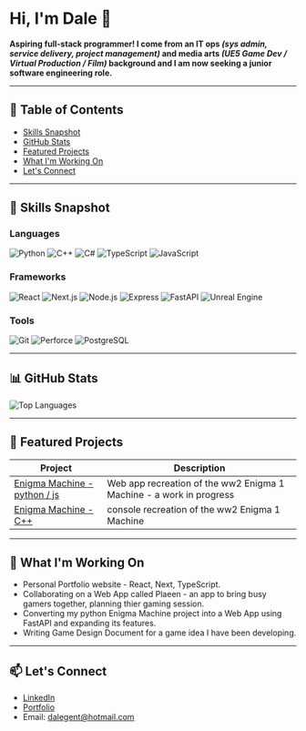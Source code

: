 # Hi, I'm Dale 👋 
**Aspiring full-stack programmer! I come from an IT ops *(sys admin, service delivery, project management)* and media arts *(UE5 Game Dev / Virtual Production / Film)* background and I am now seeking a junior software engineering role.**

---

## 📌 Table of Contents  
- [Skills Snapshot](#-skills-snapshot)  
- [GitHub Stats](#-github-stats)  
- [Featured Projects](#-featured-projects)  
- [What I'm Working On](#-what-im-working-on)  
- [Let's Connect](#-lets-connect)

---

## 🧠 Skills Snapshot  
### Languages  
![Python](https://img.shields.io/badge/Python-3776AB?style=for-the-badge&logo=python&logoColor=white)
![C++](https://img.shields.io/badge/C++-00599C?style=for-the-badge&logo=c%2B%2B&logoColor=white)
![C#](https://img.shields.io/badge/C%23-239120?style=for-the-badge&logo=c-sharp&logoColor=white)
![TypeScript](https://img.shields.io/badge/TypeScript-3178C6?style=for-the-badge&logo=typescript&logoColor=white)
![JavaScript](https://img.shields.io/badge/JavaScript-F7DF1E?style=for-the-badge&logo=javascript&logoColor=black)
          
### Frameworks  
![React](https://img.shields.io/badge/React-20232A?style=for-the-badge&logo=react&logoColor=61DAFB)
![Next.js](https://img.shields.io/badge/Next.js-000000?style=for-the-badge&logo=next.js&logoColor=white)
![Node.js](https://img.shields.io/badge/Node.js-339933?style=for-the-badge&logo=node.js&logoColor=white)
![Express](https://img.shields.io/badge/Express-000000?style=for-the-badge&logo=express&logoColor=white)
![FastAPI](https://img.shields.io/badge/FastAPI-009688?style=for-the-badge&logo=fastapi&logoColor=white)
![Unreal Engine](https://img.shields.io/badge/Unreal%20Engine-313131?style=for-the-badge&logo=unrealengine&logoColor=white)

### Tools  
![Git](https://img.shields.io/badge/Git-F05032?style=for-the-badge&logo=git&logoColor=white)
![Perforce](https://img.shields.io/badge/Perforce-404040?style=for-the-badge&logo=perforce&logoColor=white)
![PostgreSQL](https://img.shields.io/badge/PostgreSQL-336791?style=for-the-badge&logo=postgresql&logoColor=white)

---

## 📊 GitHub Stats  
![Top Languages](https://github-readme-stats.vercel.app/api/top-langs/?username=TheTechGent&layout=compact&theme=radical)

---

## 📂 Featured Projects  
| Project | Description |
|--------|-------------|
| [Enigma Machine - python / js](https://github.com/TheTechGent/EnigmaMachine) | Web app recreation of the ww2 Enigma 1 Machine - a work in progress |
| [Enigma Machine - C++](https://github.com/TheTechGent/C_nigmaMachine_PlusPlus) | console recreation of the ww2 Enigma 1 Machine |

---

## 🧭 What I'm Working On  
- Personal Portfolio website - React, Next, TypeScript.
- Collaborating on a Web App called Plaeen - an app to bring busy gamers together, planning thier gaming session. 
- Converting my python Enigma Machine project into a Web App using FastAPI and expanding its features.
- Writing Game Design Document for a game idea I have been developing.

---

## 📫 Let's Connect  
- [LinkedIn](https://www.linkedin.com/in/dale-gent-25993024/)  
- [Portfolio](https://TechGent.co.uk)  
- Email: dalegent@hotmail.com
